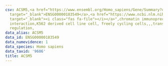 ```yaml
---
csv: ACSM5,<a href="https://www.ensembl.org/Homo_sapiens/Gene/Summary?db=core;g=ENSG00000183549"
  target="_blank">ENSG00000183549</a>,<a href="https://www.ncbi.nlm.nih.gov/pubmed/23959860"
  target="_blank"><i class="fas fa-file"></i></a>",chromatin immunoprecipitation assay,direct
  interaction,K562 derived cell line cell, freely cycling cells,,,transcriptional
  regulation,
data_alias: ACSM5
data_id: ENSG00000183549
data_numevidence: 1
data_species: Homo sapiens
data_taxid: '9606'
title: ACSM5
---
```

